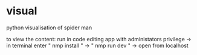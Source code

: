 # visual
python visualisation of spider man

to view the content:
run in code editing app with administators privilege -> in terminal enter " nmp install " -> " nmp run dev " -> open from localhost
